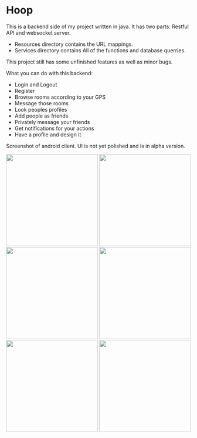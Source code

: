 # Hoop
This is a backend side of my project written in java. It has two parts: Restful API and websocket server.

* Resources directory contains the URL mappings.
* Services directory contains All of the functions and database querries.

This project still has some unfinished features as well as minor bugs.

What you can do with this backend:

* Login and Logout
* Register
* Browse rooms according to your GPS
* Message those rooms
* Look peoples profiles
* Add people as friends
* Privately message your friends
* Get notifications for your actions
* Have a profile and design it


Screenshot of android client. UI is not yet polished and is in alpha version.


<img src="http://www.batuhanyaman.com/wp-content/uploads/1.jpg" width="250">
<img src="http://www.batuhanyaman.com/wp-content/uploads/2.jpg" width="250">
<img src="http://www.batuhanyaman.com/wp-content/uploads/3.jpg" width="250">
<img src="http://www.batuhanyaman.com/wp-content/uploads/4.jpg" width="250">
<img src="http://www.batuhanyaman.com/wp-content/uploads/5.jpg" width="250">
<img src="http://www.batuhanyaman.com/wp-content/uploads/6.jpg" width="250">

